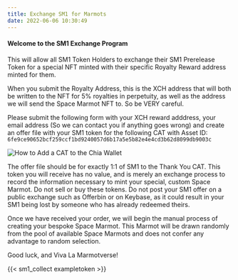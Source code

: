 ```yaml
---
title: Exchange SM1 for Marmots
date: 2022-06-06 10:30:49
---
```


#### Welcome to the SM1 Exchange Program

This will allow all SM1 Token Holders to exchange their SM1 Prerelease Token for a special NFT minted with their specific Royalty Reward address minted for them.

When you submit the Royalty Address, this is the XCH address that will both be written to the NFT for 5% royalties in perpetuity, as well as the address we will send the Space Marmot NFT to. So be VERY careful.

Please submit the following form with your XCH reward adddress, your email address (So we can contact you if anything goes wrong) and create an offer file with your SM1 token for the following CAT with Asset ID: `6fe9ce90652bcf259ccf1bd9240057d6b17a5e5b82e4e4cd3b62d8099db9003c`

![How to Add a CAT to the Chia Wallet](/images/sm1-exchange/addcat.png)

The offer file should be for exactly 1:1 of SM1 to the Thank You CAT. This token you will receive has no value, and is merely an exchange process to record the information necessary to mint your special, custom Space Marmot. Do not sell or buy these tokens. Do not post your SM1 offer on a public exchange such as Offerbin or on Keybase, as it could result in your SM1 being lost by someone who has already redeemed theirs.

Once we have received your order, we will begin the manual process of creating your bespoke Space Marmot. This Marmot will be drawn randomly from the pool of available Space Marmots and does not confer any advantage to random selection.

Good luck, and Viva La Marmotverse!


{{< sm1_collect exampletoken >}}